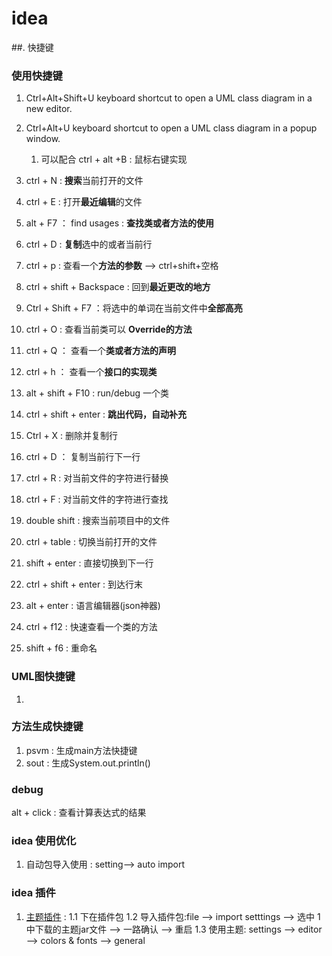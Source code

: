 # idea
##. 快捷键
### 使用快捷键
1. Ctrl+Alt+Shift+U keyboard shortcut to open a UML class diagram in a new editor.
2. Ctrl+Alt+U keyboard shortcut to open a UML class diagram in a popup window.  
    1. 可以配合 ctrl + alt +B : 鼠标右键实现
3. ctrl + N : **搜索**当前打开的文件  
4. ctrl + E : 打开**最近编辑**的文件
4. alt + F7 ： find usages : **查找类或者方法的使用**
5. ctrl + D : **复制**选中的或者当前行

6. ctrl + p : 查看一个**方法的参数**  -->  ctrl+shift+空格 

7. ctrl + shift + Backspace : 回到**最近更改的地方**
8. Ctrl + Shift + F7 ：将选中的单词在当前文件中**全部高亮**
9. ctrl + O : 查看当前类可以 **Override的方法**
10. ctrl + Q ： 查看一个**类或者方法的声明**
11. ctrl + h ： 查看一个**接口的实现类**
12. alt + shift + F10 : run/debug 一个类
12. ctrl + shift + enter : **跳出代码，自动补充**
13. Ctrl + X : 删除并复制行
14. ctrl + D ： 复制当前行下一行
15. ctrl + R : 对当前文件的字符进行替换
16. ctrl + F : 对当前文件的字符进行查找
17. double shift : 搜索当前项目中的文件
18. ctrl +  table : 切换当前打开的文件
19. shift + enter : 直接切换到下一行
20. ctrl + shift + enter : 到达行末
21. alt + enter : 语言编辑器(json神器)
22. ctrl + f12 : 快速查看一个类的方法
23. shift + f6 : 重命名


### UML图快捷键
1. 
### 方法生成快捷键
1. psvm : 生成main方法快捷键
2. sout : 生成System.out.println()

### debug
alt + click : 查看计算表达式的结果

### idea 使用优化
1. 自动包导入使用 : setting--> auto import

### idea 插件
1. [主题插件](http://color-themes.com/?view=index) : 
    1.1 下在插件包
    1.2 导入插件包:file –> import setttings –> 选中 1 中下载的主题jar文件 –> 一路确认 –> 重启
    1.3 使用主题:  settings –> editor –> colors & fonts –> general
